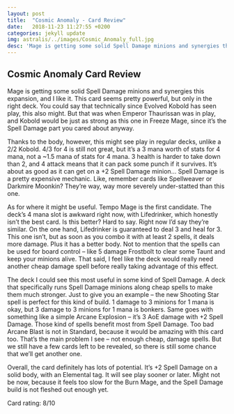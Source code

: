 ```yaml
---
layout: post
title:  "Cosmic Anomaly - Card Review"
date:   2018-11-23 11:27:55 +0200
categories: jekyll update
img: astralis/../images/Cosmic_Anomaly_full.jpg
desc: 'Mage is getting some solid Spell Damage minions and synergies this expansion, and I like it. This card seems pretty powerful, but only in the right deck. You could say that technically since Evolved Kobold has seen play, this also might. But that was when Emperor Thaurissan was in play, and Kobold would be just as strong as this one in Freeze Mage, since it’s the Spell Damage part you cared about anyway.'
---
```

<article>
<h2 class="post-header">Cosmic Anomaly Card Review</h2>

<p>Mage is getting some solid Spell Damage minions and synergies this expansion, and I like it. This card seems pretty powerful, but only in the right deck. You could say that technically since Evolved Kobold has seen play, this also might. But that was when Emperor Thaurissan was in play, and Kobold would be just as strong as this one in Freeze Mage, since it’s the Spell Damage part you cared about anyway.</p>

<p>Thanks to the body, however, this might see play in regular decks, unlike a 2/2 Kobold. 4/3 for 4 is still not great, but it’s a 3 mana worth of stats for 4 mana, not a ~1.5 mana of stats for 4 mana. 3 health is harder to take down than 2, and 4 attack means that it can pack some punch if it survives. It’s about as good as it can get on a +2 Spell Damage minion… Spell Damage is a pretty expensive mechanic. Like, remember cards like Spellweaver or Darkmire Moonkin? They’re way, way more severely under-statted than this one.</p>

<p>As for where it might be useful. Tempo Mage is the first candidate. The deck’s 4 mana slot is awkward right now, with Lifedrinker, which honestly isn’t the best card. Is this better? Hard to say. Right now I’d say they’re similar. On the one hand, Lifedrinker is guaranteed to deal 3 and heal for 3. This one isn’t, but as soon as you combo it with at least 2 spells, it deals more damage. Plus it has a better body. Not to mention that the spells can be used for board control – like 5 damage Frostbolt to clear some Taunt and keep your minions alive. That said, I feel like the deck would really need another cheap damage spell before really taking advantage of this effect.</p>

<p>The deck I could see this most useful in some kind of Spell Damage. A deck that specifically runs Spell Damage minions along cheap spells to make them much stronger. Just to give you an example – the new Shooting Star spell is perfect for this kind of build. 1 damage to 3 minions for 1 mana is okay, but 3 damage to 3 minions for 1 mana is bonkers. Same goes with something like a simple Arcane Explosion – it’s 3 AoE damage with +2 Spell Damage. Those kind of spells benefit most from Spell Damage. Too bad Arcane Blast is not in Standard, because it would be amazing with this card too. That’s the main problem I see – not enough cheap, damage spells. But we still have a few cards left to be revealed, so there is still some chance that we’ll get another one.</p>

<p>Overall, the card definitely has lots of potential. It’s +2 Spell Damage on a solid body, with an Elemental tag. It will see play sooner or later. Might not be now, because it feels too slow for the Burn Mage, and the Spell Damage build is not fleshed out enough yet.</p>

<p>Card rating: 8/10</p>
</article>